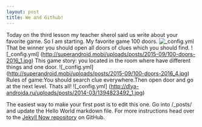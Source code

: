 ```yaml
---
layout: post
title: We and Github!
---
```

Today on the third lesson my teacher sherol said us write about your favorite game. 
So I am starting. My favorite game 100 doors. 
![_config.yml](https://encrypted-tbn0.gstatic.com/images?q=tbn:ANd9GcTyEV42p_XTxToVR6UvzYzIFhkd3UnfZmrQgOX1bswLm8qbzP8EZA)
That be winner you should open all doors of clues which you should find. 
![_config.yml] (http://superandroid.mobi/uploads/posts/2015-09/100-doors-2016_1.jpg)
This game story: you located in the room where have different things and one door. 
![_config.yml] (http://superandroid.mobi/uploads/posts/2015-09/100-doors-2016_4.jpg)
Rules of game:You should search clue everywhere.Then open door and go at the next level. Thats all!
![_config.yml] (http://dlya-androida.ru/uploads/posts/2014-03/1394823492_1.jpg)

The easiest way to make your first post is to edit this one. Go into /_posts/ and update the Hello World markdown file. For more instructions head over to the [Jekyll Now repository](https://github.com/BAruzhan/BAruzhan.github.io) on GitHub.

